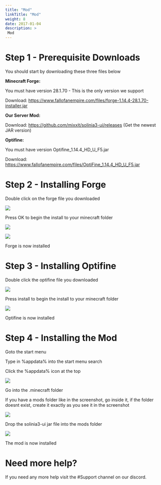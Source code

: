 ```yaml
---
title: "Mod"
linkTitle: "Mod"
weight: 8
date: 2017-01-04
description: >
 Mod
---
```


# Step 1 - Prerequisite Downloads
  You should start by downloading these three files below

**Minecraft Forge:**

You must have version 28.1.70 - This is the only version we support

Download: https://www.fallofanempire.com/files/forge-1.14.4-28.1.70-installer.jar

**Our Server Mod:**

Download: https://github.com/mixxit/solinia3-ui/releases (Get the newest JAR version)

**Optifine:**

You must have version Optifine_1.14.4_HD_U_F5.jar

Download: https://www.fallofanempire.com/files/OptiFine_1.14.4_HD_U_F5.jar

# Step 2 - Installing Forge

Double click on the forge file you downloaded

![](https://fallofanempire.com/img/install/forgeinstaller1.png)

Press OK to begin the install to your minecraft folder

![](https://fallofanempire.com/img/install/forgeinstaller2.png)

![](https://fallofanempire.com/img/install/forgeinstaller3.png)

Forge is now installed

# Step 3 - Installing Optifine

Double click the optifine file you downloaded

![](https://fallofanempire.com/img/install/optifine1.png)

Press install to begin the install to your minecraft folder

![](https://fallofanempire.com/img/install/optifine2.png)

Optifine is now installed

# Step 4 - Installing the Mod

Goto the start menu 

Type in %appdata% into the start menu search

Click the %appdata% icon at the top

![](https://fallofanempire.com/img/install/appdata.png)

Go into the .minecraft folder

If you have a mods folder like in the screenshot, go inside it, if the folder doesnt exist, create it exactly as you see it in the screenshot

![](https://fallofanempire.com/img/install/minecraftfolder.png)

Drop the solinia3-ui jar file into the mods folder

![](https://fallofanempire.com/img/install/modsfolder.png)

The mod is now installed

# Need more help?

If you need any more help visit the #Support channel on our discord.

